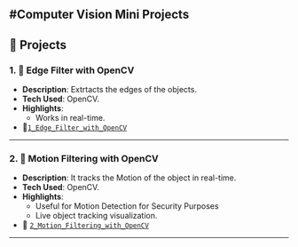 #Computer Vision Mini Projects
---

## 🚀 Projects

### 1. 👤 Edge Filter with OpenCV
- **Description**: Extrtacts the edges of the objects.
- **Tech Used**: OpenCV.
- **Highlights**:
  - Works in real-time.
- 📂[`1_Edge_Filter_with_OpenCV`](./Edge_Filter_with_OpenCV/CVProCode1.py) 

---

### 2. 🎯 Motion Filtering with OpenCV
- **Description**: It tracks the Motion of the object in real-time.
- **Tech Used**: OpenCV.
- **Highlights**:
  - Useful for Motion Detection for Security Purposes
  - Live object tracking visualization.
- 📂 [`2_Motion_Filtering_with_OpenCV`](./Motion_Filtering_with_OpenCV/CVProCode2.py)

---

